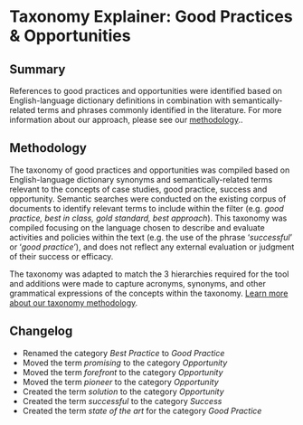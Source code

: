 # Taxonomy Explainer: Good Practices & Opportunities

## Summary

References to good practices and opportunities were identified based on English-language dictionary definitions in combination with semantically-related terms and phrases commonly identified in the literature. For more information about our approach, please see our [methodology](../README.md)..

## Methodology

The taxonomy of good practices and opportunities was compiled based on English-language dictionary synonyms and semantically-related terms relevant to the concepts of case studies, good practice, success and opportunity. Semantic searches were conducted on the existing corpus of documents to identify relevant terms to include within the filter (e.g. *good practice, best in class, gold standard, best approach*). This taxonomy was compiled focusing on the language chosen to describe and evaluate activities and policies within the text (e.g. the use of the phrase ‘*successful*’ or ‘*good practice’*), and does not reflect any external evaluation or judgment of their success or efficacy. 

The taxonomy was adapted to match the 3 hierarchies required for the tool and additions were made to capture acronyms, synonyms, and other grammatical expressions of the concepts within the taxonomy. [Learn more about our taxonomy methodology](../README.md).

## Changelog

- Renamed the category *Best Practice* to *Good Practice*
- Moved the term *promising* to the category *Opportunity*
- Moved the term *forefront* to the category *Opportunity*
- Moved the term *pioneer* to the category *Opportunity*
- Created the term *solution* to the category *Opportunity*
- Created the term *successful* to the category *Success*
- Created the term *state of the art* for the category *Good Practice*